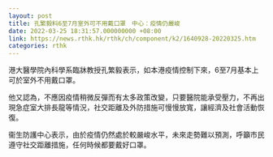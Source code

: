 ```yaml
---
layout: post
title: 孔繁毅料6至7月室外可不用戴口罩　中心：疫情仍嚴峻
date: 2022-03-25 18:31:57.000000000 +08:00
link: https://news.rthk.hk/rthk/ch/component/k2/1640928-20220325.htm
categories: rthk
---
```


港大醫學院內科學系臨牀教授孔繁毅表示，如本港疫情控制下來，6至7月基本上可於室外不用戴口罩。

他又認為，不應因疫情稍微反彈而有太多政策改變，只要醫院能承受壓力，不再出現急症室大排長龍等情況，社交距離及外防措施可慢慢放寬，讓經濟及社會活動恢復。

衞生防護中心表示，由於疫情仍然處於較嚴峻水平，未來走勢難以預測，呼籲市民遵守社交距離措施，任何時候都要戴好口罩。
